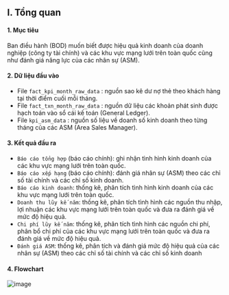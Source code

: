 ## I. Tổng quan
#### 1.	Mục tiêu
Ban điều hành (BOD) muốn biết được hiệu quả kinh doanh của doanh nghiệp (công ty tài chính) và các khu vực mạng lưới trên toàn quốc cũng như đánh giá năng lực của các nhân sự (ASM).
#### 2.	Dữ liệu đầu vào
-	File `fact_kpi_month_raw_data` : nguồn sao kê dư nợ thẻ theo khách hàng tại thời điểm cuối mỗi tháng.
-	File `fact_txn_month_raw_data` : nguồn dữ liệu các khoản phát sinh được hạch toán vào sổ cái kế toán (General Ledger).
-	File `kpi_asm_data` : nguồn số liệu về doanh số kinh doanh theo từng tháng của các ASM (Area Sales Manager).
#### 3.	Kết quả đầu ra
-	`Báo cáo tổng hợp` (báo cáo chính): ghi nhận tình hình kinh doanh của các khu vực mạng lưới trên toàn quốc.
-	`Báo cáo xếp hạng` (báo cáo chính): đánh giá nhân sự (ASM) theo các chỉ số tài chính và các chỉ số kinh doanh.
-	`Báo cáo kinh doanh`: thống kê, phân tích tình hình kinh doanh của các khu vực mạng lưới trên toàn quốc.
-	`Doanh thu lũy kế năm`: thống kê, phân tích tình hình các nguồn thu nhập, lợi nhuận các khu vực mạng lưới trên toàn quốc và đưa ra đánh giá về mức độ hiệu quả.
-	`Chi phí lũy kế năm`: thống kê, phân tích tình hình các nguồn chi phí, phân bổ chi phí của các khu vực mạng lưới trên toàn quốc và đưa ra đánh giá về mức độ hiệu quả.
-	`Đánh giá ASM`: thống kê, phân tích và đánh giá mức độ hiệu quả của các nhân sự (ASM) theo các chỉ số tài chính và các chỉ số kinh doanh
#### 4. Flowchart
![image](https://raw.githubusercontent.com/voxuandat/Regions-Business-Performance-ASM-Capacity-Assessment-Report-vietnamese/main/flowchart.png)
